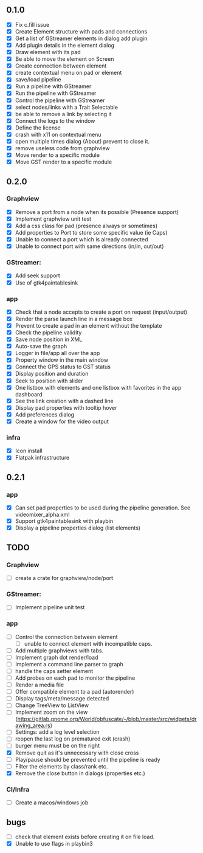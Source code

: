 ## 0.1.0

- [x] Fix c.fill issue
- [x] Create Element structure with pads and connections
- [x] Get a list of GStreamer elements in dialog add plugin
- [x] Add plugin details in the element dialog
- [x] Draw element with its pad
- [x] Be able to move the element on Screen
- [x] Create connection between element
- [x] create contextual menu on pad or element
- [x] save/load pipeline
- [x] Run a pipeline with GStreamer
- [x] Run the pipeline with GStreamer
- [x] Control the pipeline with GStreamer
- [x] select nodes/links with a Trait Selectable
- [x] be able to remove a link by selecting it
- [x] Connect the logs to the window
- [x] Define the license
- [x] crash with x11 on contextual menu
- [x] open multiple times dialog (About) prevent to close it.
- [x] remove useless code from graphview
- [x] Move render to a specific module
- [x] Move GST render to a specific module

## 0.2.0

### Graphview

- [x] Remove a port from a node when its possible (Presence support)
- [x] Implement graphview unit test
- [x] Add a css class for pad (presence always or sometimes)
- [x] Add properties to Port to store some specific value (ie Caps)
- [x] Unable to connect a port which is already connected
- [x] Unable to connect port with same directions (in/in, out/out)

### GStreamer:

- [x] Add seek support
- [x] Use of gtk4paintablesink

### app

- [x] Check that a node accepts to create a port on request (input/output)
- [x] Render the parse launch line in a message box
- [x] Prevent to create a pad in an element without the template
- [x] Check the pipeline validity
- [x] Save node position in XML
- [x] Auto-save the graph
- [x] Logger in file/app all over the app
- [x] Property window in the main window
- [x] Connect the GPS status to GST status
- [x] Display position and duration
- [x] Seek to position with slider
- [x] One listbox with elements and one listbox with favorites in the app dashboard
- [x] See the link creation with a dashed line
- [x] Display pad properties with tooltip hover
- [x] Add preferences dialog
- [x] Create a window for the video output

### infra

- [x] Icon install
- [x] Flatpak infrastructure

## 0.2.1

### app

- [x] Can set pad properties to be used during the pipeline generation. See videomixer_alpha.xml
- [x] Support gtk4paintablesink with playbin
- [x] Display a pipeline properties dialog (list elements)

## TODO

### Graphview

- [ ] create a crate for graphview/node/port

### GStreamer:

- [ ] Implement pipeline unit test

### app

- [ ] Control the connection between element
  - [ ] unable to connect element with incompatible caps.
- [ ] Add multiple graphviews with tabs.
- [ ] Implement graph dot render/load
- [ ] Implement a command line parser to graph
- [ ] handle the caps setter element
- [ ] Add probes on each pad to monitor the pipeline
- [ ] Render a media file
- [ ] Offer compatible element to a pad (autorender)
- [ ] Display tags/meta/message detected
- [ ] Change TreeView to ListView
- [ ] Implement zoom on the view (https://gitlab.gnome.org/World/obfuscate/-/blob/master/src/widgets/drawing_area.rs)
- [ ] Settings: add a log level selection
- [ ] reopen the last log on prematured exit (crash)
- [ ] burger menu must be on the right
- [x] Remove quit as it's unnecessary with close cross
- [ ] Play/pause should be prevented until the pipeline is ready
- [ ] Filter the elements by class/rank etc.
- [x] Remove the close button in dialogs (properties etc.)

### CI/Infra

- [ ] Create a macos/windows job

## bugs

- [ ] check that element exists before creating it on file load.
- [x] Unable to use flags in playbin3
